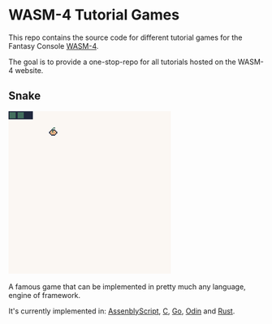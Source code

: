 # WASM-4 Tutorial Games

This repo contains the source code for different tutorial games for the Fantasy Console [WASM-4](https://wasm4.org/).

The goal is to provide a one-stop-repo for all tutorials hosted on the WASM-4 website.

## Snake

![Snake](images/snake.webp)

A famous game that can be implemented in pretty much any language, engine of framework.

It's currently implemented in: [AssenblyScript](snake-as/), [C](snake-c/), [Go](snake-go/), [Odin](snake-odin/) and [Rust](snake-rust/).
